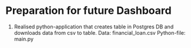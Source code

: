 # Preparation for future Dashboard

1. Realised python-application that creates table in Postgres DB and downloads data from csv to table.
Data: financial_loan.csv
Python-file: main.py
